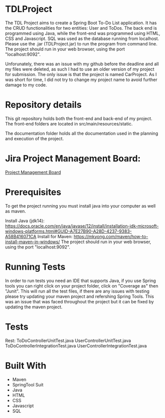 # TDLProject

The TDL Project aims to create a Spring Boot To-Do List application. It has the CRUD functionalities for two entities: User and ToDos. The back end is programmed using Java, while the front-end was programmed using HTML, CSS and Javascript. SQL was used as the database running from localhost. Please use the .jar (TDLProject.jar) to run the program from command line. The project should run in your web browser, using the port "localhost:9092".

Unforunately, there was an issue with my github before the deadline and all my files were deleted, as such I had to use an older version of my project for submission. The only issue is that the project is named CarProject. As I was short for time, I did not try to change my project name to avoid further damage to my code.

# Repository details
This git repository holds both the front-end and back-end of my project. The front-end folders are located in src/main/resources/static.

The documentation folder holds all the documentation used in the planning and execution of the project.

# Jira Project Management Board:
[Project Management Board](https://sdet2020oct.atlassian.net/secure/RapidBoard.jspa?projectKey=TDL2020&useStoredSettings=true&rapidView=6&atlOrigin=eyJpIjoiZjk2ODg4Yjc3OGE2NGM3OWI3MzVkODczNTdlYzE2M2QiLCJwIjoiaiJ9)



# Prerequisites
To get the project running you must install java into your computer as well as maven.

Install Java (jdk14): https://docs.oracle.com/en/java/javase/12/install/installation-jdk-microsoft-windows-platforms.html#GUID-A7E27B90-A28D-4237-9383-A58B416071CA
Install for Maven: https://mkyong.com/maven/how-to-install-maven-in-windows/ 
The project should run in your web browser, using the port "localhost:9092".

# Running Tests

In order to run tests you need an IDE that supports Java, if you use Spring tools you can right click on your project folder, click on "Coverage as" then "Junit". This will run all the test files, if there are any issues with testing please try updating your maven project and refershing Spring Tools. This was an issue that was faced throughout the project but it can be fixed by updating the maven project.

# Tests
Rest:
ToDoControllerUnitTest.java
UserControllerUnitTest.java
ToDoControllerIntegrationTest.java
UserControllerIntegrationTest.java

# Built With
* Maven
* SpringTool Suit
* Java
* HTML
* CSS
* Javascript
* SQL

